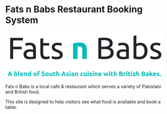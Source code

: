 # Fats n Babs Restaurant Booking System

![Fats n Babs Logo](/media/fatsnbabs-logo.png)

Fats n Babs is a local cafe & restaurant which serves a variety of Pakistani and British food.

This site is designed to help visitors see what food is available and book a table. 
